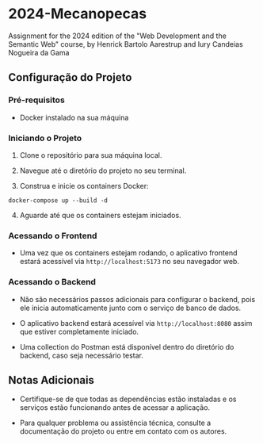 # 2024-Mecanopecas
Assignment for the 2024 edition of the "Web Development and the Semantic Web" course, by Henrick Bartolo Aarestrup and Iury Candeias Nogueira da Gama

## Configuração do Projeto

### Pré-requisitos

- Docker instalado na sua máquina

### Iniciando o Projeto

1. Clone o repositório para sua máquina local.

2. Navegue até o diretório do projeto no seu terminal.

3. Construa e inicie os containers Docker:

```docker-compose up --build -d```

4. Aguarde até que os containers estejam iniciados.

### Acessando o Frontend

- Uma vez que os containers estejam rodando, o aplicativo frontend estará acessível via `http://localhost:5173` no seu navegador web.

### Acessando o Backend

- Não são necessários passos adicionais para configurar o backend, pois ele inicia automaticamente junto com o serviço de banco de dados.

- O aplicativo backend estará acessível via `http://localhost:8080` assim que estiver completamente iniciado.

- Uma collection do Postman está disponível dentro do diretório do backend, caso seja necessário testar.

## Notas Adicionais

- Certifique-se de que todas as dependências estão instaladas e os serviços estão funcionando antes de acessar a aplicação.

- Para qualquer problema ou assistência técnica, consulte a documentação do projeto ou entre em contato com os autores.